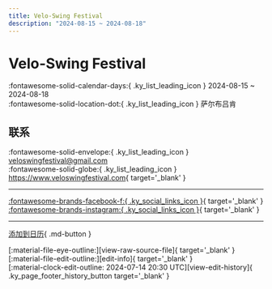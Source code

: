 ```yaml
---
title: Velo-Swing Festival
description: "2024-08-15 ~ 2024-08-18"
---
```


# Velo-Swing Festival 

:fontawesome-solid-calendar-days:{ .ky_list_leading_icon } 2024-08-15 ~ 2024-08-18  
:fontawesome-solid-location-dot:{ .ky_list_leading_icon } 萨尔布吕肯  

## 联系

:fontawesome-solid-envelope:{ .ky_list_leading_icon } <veloswingfestival@gmail.com>  
:fontawesome-solid-globe:{ .ky_list_leading_icon } <https://www.veloswingfestival.com>{ target='_blank' }  

---

 [:fontawesome-brands-facebook-f:{ .ky_social_links_icon }](https://www.facebook.com/VeloSwingFestival){ target='_blank' } [:fontawesome-brands-instagram:{ .ky_social_links_icon }](https://instagram.com/lindyhopsaarbruecken){ target='_blank' }

---

[添加到日历](https://swing.news/ics/zh-Hans/2024/de/velo-swing-festival-2024.ics){ .md-button }

<div class="ky_page_footer" markdown>
<div class="ky_page_footer_trailing" markdown="span">
[:material-file-eye-outline:][view-raw-source-file]{ target='_blank' }
[:material-file-edit-outline:][edit-info]{ target='_blank' }
</div>
<div class="ky_page_footer_leading" markdown="span">
[:material-clock-edit-outline: 2024-07-14 20:30 UTC][view-edit-history]{ .ky_page_footer_history_button target='_blank' }
</div>
</div>

[view-raw-source-file]: https://github.com/swingdance/events/blob/main/2024/de/velo-swing-festival-2024.json "查看原始源文件"
[edit-info]: https://github.com/swingdance/events/issues/new?assignees=&labels=update+event&projects=&template=03-update_entity.yml&title=%5B2024%2Fde%5D%20Velo-Swing%20Festival&region=de&year=2024&id=velo-swing-festival-2024&name=Velo-Swing%20Festival&org_id= "编辑信息"

[view-edit-history]: https://github.com/swingdance/events/commits/main/2024/de/velo-swing-festival-2024.json "查看编辑历史"
